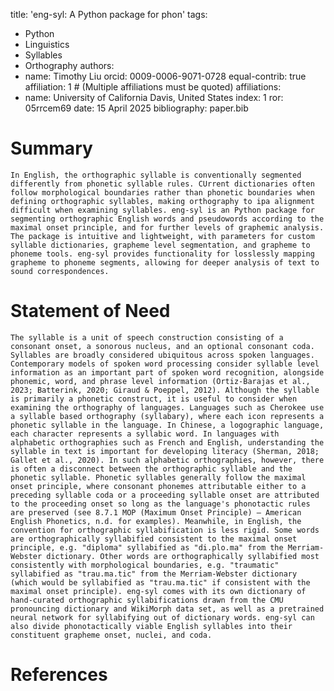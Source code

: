title: 'eng-syl: A Python package for phon'
tags:
  - Python
  - Linguistics
  - Syllables
  - Orthography
authors:
  - name: Timothy Liu
    orcid: 0009-0006-9071-0728
    equal-contrib: true
    affiliation: 1 # (Multiple affiliations must be quoted)
affiliations:
 - name: University of California Davis, United States
   index: 1
   ror: 05rrcem69
date: 15 April 2025
bibliography: paper.bib

# Summary
    In English, the orthographic syllable is conventionally segmented differently from phonetic syllable rules. CUrrent dictionaries often follow morphological boundaries rather than phonetic boundaries when defining orthographic syllables, making orthography to ipa alignment difficult when examining syllables. eng-syl is an Python package for segmenting orthographic English words and pseudowords according to the maximal onset principle, and for further levels of graphemic analysis. The package is intuitive and lightweight, with parameters for custom syllable dictionaries, grapheme level segmentation, and grapheme to phoneme tools. eng-syl provides functionality for losslessly mapping grapheme to phoneme segments, allowing for deeper analysis of text to sound correspondences.
    
# Statement of Need
    The syllable is a unit of speech construction consisting of a consonant onset, a sonorous nucleus, and an optional consonant coda. Syllables are broadly considered ubiquitous across spoken languages. Contemporary models of spoken word processing consider syllable level information as an important part of spoken word recognition, alongside phonemic, word, and phrase level information (Ortiz-Barajas et al., 2023; Batterink, 2020; Giraud & Poeppel, 2012). Although the syllable is primarily a phonetic construct, it is useful to consider when examining the orthography of languages. Languages such as Cherokee use a syllable based orthography (syllabary), where each icon represents a phonetic syllable in the language. In Chinese, a logographic language, each character represents a syllabic word. In languages with alphabetic orthographies such as French and English, understanding the syllable in text is important for developing literacy (Sherman, 2018; Gallet et al., 2020). In such alphabetic orthographies, however, there is often a disconnect between the orthographic syllable and the phonetic syllable. Phonetic syllables generally follow the maximal onset principle, where consonant phonemes attributable either to a preceding syllable coda or a proceeding syllable onset are attributed to the proceeding onset so long as the language's phonotactic rules are preserved (see 8.7.1 MOP (Maximum Onset Principle) – American English Phonetics, n.d. for examples). Meanwhile, in English, the convention for orthographic syllabification is less rigid. Some words are orthographically syllabified consistent to the maximal onset principle, e.g. "diploma" syllabified as "di.plo.ma" from the Merriam-Webster dictionary. Other words are orthographically syllabified most consistently with morphological boundaries, e.g. "traumatic" syllabified as "trau.ma.tic" from the Merriam-Webster dictionary (which would be syllabified as "trau.ma.tic" if consistent with the maximal onset principle). eng-syl comes with its own dictionary of hand-curated orthographic syllabifications drawn from the CMU pronouncing dictionary and WikiMorph data set, as well as a pretrained neural network for syllabifying out of dictionary words. eng-syl can also divide phonotactically viable English syllables into their constituent grapheme onset, nuclei, and coda.

# References